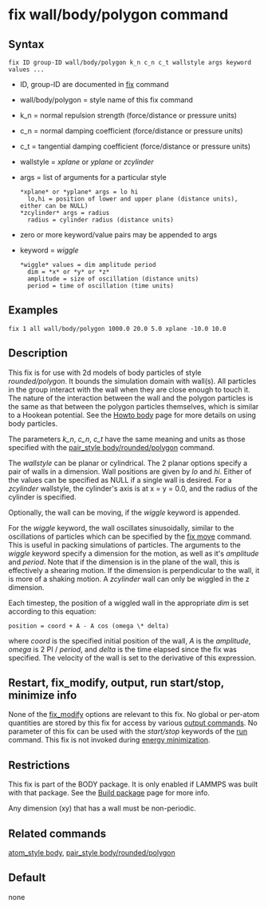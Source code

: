# fix wall/body/polygon command

## Syntax

    fix ID group-ID wall/body/polygon k_n c_n c_t wallstyle args keyword values ...

-   ID, group-ID are documented in [fix](fix) command

-   wall/body/polygon = style name of this fix command

-   k_n = normal repulsion strength (force/distance or pressure units)

-   c_n = normal damping coefficient (force/distance or pressure units)

-   c_t = tangential damping coefficient (force/distance or pressure
    units)

-   wallstyle = *xplane* or *yplane* or *zcylinder*

-   args = list of arguments for a particular style

        *xplane* or *yplane* args = lo hi
          lo,hi = position of lower and upper plane (distance units), either can be NULL)
        *zcylinder* args = radius
          radius = cylinder radius (distance units)

-   zero or more keyword/value pairs may be appended to args

-   keyword = *wiggle*

        *wiggle* values = dim amplitude period
          dim = *x* or *y* or *z*
          amplitude = size of oscillation (distance units)
          period = time of oscillation (time units)

## Examples

``` LAMMPS
fix 1 all wall/body/polygon 1000.0 20.0 5.0 xplane -10.0 10.0
```

## Description

This fix is for use with 2d models of body particles of style
*rounded/polygon*. It bounds the simulation domain with wall(s). All
particles in the group interact with the wall when they are close enough
to touch it. The nature of the interaction between the wall and the
polygon particles is the same as that between the polygon particles
themselves, which is similar to a Hookean potential. See the [Howto
body](Howto_body) page for more details on using body particles.

The parameters *k_n*, *c_n*, *c_t* have the same meaning and units as
those specified with the [pair_style
body/rounded/polygon](pair_body_rounded_polygon) command.

The *wallstyle* can be planar or cylindrical. The 2 planar options
specify a pair of walls in a dimension. Wall positions are given by *lo*
and *hi*. Either of the values can be specified as NULL if a single wall
is desired. For a *zcylinder* wallstyle, the cylinder\'s axis is at x =
y = 0.0, and the radius of the cylinder is specified.

Optionally, the wall can be moving, if the *wiggle* keyword is appended.

For the *wiggle* keyword, the wall oscillates sinusoidally, similar to
the oscillations of particles which can be specified by the [fix
move](fix_move) command. This is useful in packing simulations of
particles. The arguments to the *wiggle* keyword specify a dimension for
the motion, as well as it\'s *amplitude* and *period*. Note that if the
dimension is in the plane of the wall, this is effectively a shearing
motion. If the dimension is perpendicular to the wall, it is more of a
shaking motion. A *zcylinder* wall can only be wiggled in the z
dimension.

Each timestep, the position of a wiggled wall in the appropriate *dim*
is set according to this equation:

    position = coord + A - A cos (omega \* delta)

where *coord* is the specified initial position of the wall, *A* is the
*amplitude*, *omega* is 2 PI / *period*, and *delta* is the time elapsed
since the fix was specified. The velocity of the wall is set to the
derivative of this expression.

## Restart, fix_modify, output, run start/stop, minimize info

None of the [fix_modify](fix_modify) options are relevant to this fix.
No global or per-atom quantities are stored by this fix for access by
various [output commands](Howto_output). No parameter of this fix can be
used with the *start/stop* keywords of the [run](run) command. This fix
is not invoked during [energy minimization](minimize).

## Restrictions

This fix is part of the BODY package. It is only enabled if LAMMPS was
built with that package. See the [Build package](Build_package) page for
more info.

Any dimension (xy) that has a wall must be non-periodic.

## Related commands

[atom_style body](atom_style), [pair_style
body/rounded/polygon](pair_body_rounded_polygon)

## Default

none
